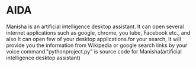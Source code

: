 # AIDA
Manisha is an artificial intelligence desktop assistant. It can open several internet applications such as google, chrome, you tube, Facebook etc., and also It can open few of your desktop applications.for your search, It will provide you the information from Wikipedia or google search links by your voice command."pythonproject.py" is source code for Manisha(artificial intelligence desktop assistant)
